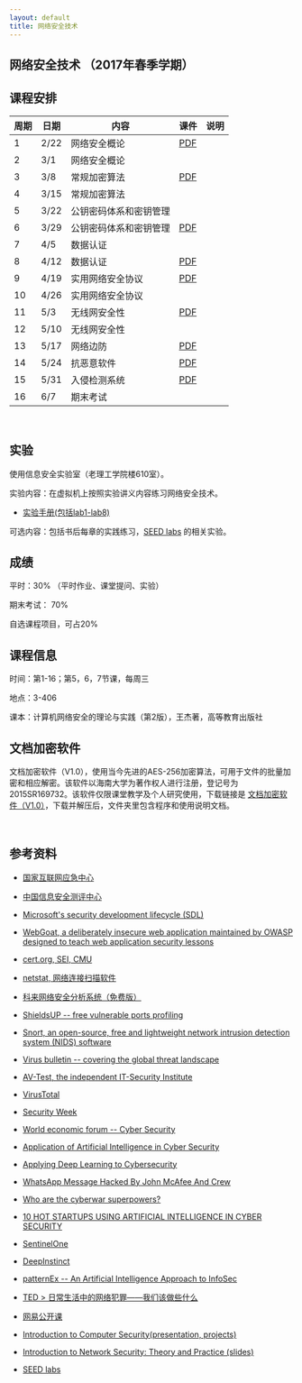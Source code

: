 ```yaml
---
layout: default
title: 网络安全技术
---
```


网络安全技术 （2017年春季学期）
-------------------------------

课程安排
--------

| 周期 | 日期 | 内容                   | 课件                | 说明 |
|------|------|------------------------|---------------------|------|
| 1    | 2/22 | 网络安全概论           | [PDF](Chapter1.pdf) |      |
| 2    | 3/1  | 网络安全概论           |                     |      |
| 3    | 3/8  | 常规加密算法           | [PDF](Chapter2.pdf) |      |
| 4    | 3/15 | 常规加密算法           |                     |      |
| 5    | 3/22 | 公钥密码体系和密钥管理 |                     |      |
| 6    | 3/29 | 公钥密码体系和密钥管理 | [PDF](Chapter3.pdf) |      |
| 7    | 4/5  | 数据认证               |                     |      |
| 8    | 4/12 | 数据认证               | [PDF](Chapter4.pdf) |      |
| 9    | 4/19 | 实用网络安全协议       | [PDF](Chapter5.pdf) |      |
| 10   | 4/26 | 实用网络安全协议       |                     |      |
| 11   | 5/3  | 无线网安全性           | [PDF](Chapter6.pdf) |      |
| 12   | 5/10 | 无线网安全性           |                     |      |
| 13   | 5/17 | 网络边防               | [PDF](Chapter7.pdf) |      |
| 14   | 5/24 | 抗恶意软件             | [PDF](Chapter8.pdf) |      |
| 15   | 5/31 | 入侵检测系统           | [PDF](Chapter9.pdf) |      |
| 16   | 6/7  | 期末考试               |                     |      |

 

实验
----

使用信息安全实验室（老理工学院楼610室）。

实验内容：在虚拟机上按照实验讲义内容练习网络安全技术。

-   [实验手册(包括lab1-lab8)](lab.zip)

可选内容：包括书后每章的实践练习，[SEED
labs](http://www.cis.syr.edu/~wedu/seed/labs.html) 的相关实验。

成绩
----

平时：30% （平时作业、课堂提问、实验）

期末考试： 70%

自选课程项目，可占20%

课程信息
--------

时间：第1-16；第5，6，7节课，每周三

地点：3-406

课本：计算机网络安全的理论与实践（第2版），王杰著，高等教育出版社

文档加密软件
------------

文档加密软件（V1.0），使用当今先进的AES-256加密算法，可用于文件的批量加密和相应解密。该软件以海南大学为著作权人进行注册，登记号为2015SR169732。该软件仅限课堂教学及个人研究使用，下载链接是
[文档加密软件（V1.0）](文档加密软件包.zip)，下载并解压后，文件夹里包含程序和使用说明文档。

 

参考资料
--------

-   [国家互联网应急中心](http://www.cert.org.cn/)

-   [中国信息安全测评中心](http://www.itsec.gov.cn/)

-   [Microsoft's security development lifecycle
    (SDL)](https://www.microsoft.com/en-us/sdl/default.aspx)

-   [WebGoat, a deliberately insecure web application maintained by OWASP
    designed to teach web application security
    lessons](https://github.com/WebGoat/WebGoat)

-   [cert.org, SEI, CMU](www.cert.org)

-   [netstat, 网络连接扫描软件](https://linux.cn/article-2434-1.html)

-   [科来网络安全分析系统（免费版）](http://www.colasoft.com.cn/)

-   [ShieldsUP -- free vulnerable ports
    profiling](https://www.grc.com/x/ne.dll?bh0bkyd2)

-   [Snort, an open-source, free and lightweight network intrusion detection
    system (NIDS) software](https://www.snort.org/)

-   [Virus bulletin -- covering the global threat
    landscape](https://www.virusbulletin.com/)

-   [AV-Test, the independent IT-Security
    Institute](https://www.av-test.org/en/)

-   [VirusTotal](https://www.virustotal.com/)

-   [Security Week](http://www.securityweek.com/)

-   [World economic forum -- Cyber
    Security](https://www.weforum.org/agenda/archive/cyber-security)

-   [Application of Artificial Intelligence in Cyber
    Security](http://www.cyberisk.biz/application-artificial-intelligence-in-cyber-security/)

-   [Applying Deep Learning to
    Cybersecurity](http://blogs.infosecurityeurope.com/applying-deep-learning-to-cybersecurity/)

-   [WhatsApp Message Hacked By John McAfee And
    Crew](http://cybersecurityventures.com/whatsapp-message-hacked-by-john-mcafee-and-crew/)

-   [Who are the cyberwar
    superpowers?](https://www.weforum.org/agenda/2016/05/who-are-the-cyberwar-superpowers?utm_content=buffer4493b&utm_medium=social&utm_source=twitter.com&utm_campaign=buffer)

-   [10 HOT STARTUPS USING ARTIFICIAL INTELLIGENCE IN CYBER
    SECURITY](http://blog.ventureradar.com/2016/03/11/10-hot-startups-using-artificial-intelligence-in-cyber-security/)

-   [SentinelOne](https://sentinelone.com/company/leadership-team/)

-   [DeepInstinct](http://www.deepinstinct.com/#/about-us)

-   [patternEx -- An Artificial Intelligence Approach to
    InfoSec](https://www.patternex.com/technology)

-   [TED \>
    日常生活中的网络犯罪——我们该做些什么](http://open.163.com/movie/2014/3/3/L/M9KC5G9MO_M9KGSBV3L.html)

-   [网易公开课](http://c.open.163.com/search/search.htm?query=%E7%BD%91%E7%BB%9C%E5%AE%89%E5%85%A8)

-   [Introduction to Computer Security(presentation,
    projects)](http://www.securitybook.net/)

-   [Introduction to Network Security: Theory and Practice
    (slides)](http://www.cs.uml.edu/~wang/NetSec/)

-   [SEED labs](http://www.cis.syr.edu/~wedu/seed/labs.html)
